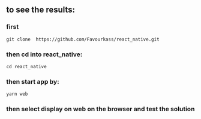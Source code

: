 ## to see the results:
### first
```git clone  https://github.com/Favourkass/react_native.git```
### then cd into react_native:
```cd react_native```
### then start app by:
```yarn web```
### then select display on web on the browser and test the solution
